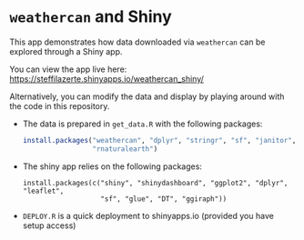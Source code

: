 # `weathercan` and Shiny

This app demonstrates how data downloaded via `weathercan` can be explored through 
a Shiny app.

You can view the app live here: <https://steffilazerte.shinyapps.io/weathercan_shiny/>

Alternatively, you can modify the data and display by playing around with the
code in this repository.

- The data is prepared in `get_data.R` with the following packages:
    ```r 
    install.packages("weathercan", "dplyr", "stringr", "sf", "janitor",
                     "rnaturalearth")
    ```

- The shiny app relies on the following packages:

    ```
    install.packages(c("shiny", "shinydashboard", "ggplot2", "dplyr", "leaflet", 
                       "sf", "glue", "DT", "ggiraph"))
    ```

- `DEPLOY.R` is a quick deployment to shinyapps.io (provided you have setup access)